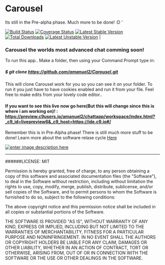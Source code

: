 # Carousel
Its still in the Pre-alpha phase. Much more to be done! :D
 '
  
  
  [![Build Status](https://secure.travis-ci.org/zendframework/zend-authentication.svg?branch=master)](https://secure.travis-ci.org/zendframework/zend-authentication) [![Coverage Status](https://coveralls.io/repos/zendframework/zend-authentication/badge.svg?branch=master)](https://coveralls.io/r/zendframework/zend-authentication?branch=master) [![Latest Stable Version](https://poser.pugx.org/zendframework/zend-authentication/v/stable)](https://packagist.org/packages/zendframework/zend-authentication) [![Total Downloads](https://poser.pugx.org/zendframework/zend-authentication/downloads)](https://packagist.org/packages/zendframework/zend-authentication) [![Latest Unstable Version](https://poser.pugx.org/zendframework/zend-authentication/v/unstable)](https://packagist.org/packages/zendframework/zend-authentication) |

### Carousel the worlds most advanced chat comming soon!

To run this app..
Make a folder, then using your Command Prompt type in:

##### $ git clone https://github.com/amanuel2/Carousel.git

This will clone Carousel work for you so you can see it on your folder. To run it you just
have to have cookies enabled and run it from your file. Feel free to make edits from your
lovely code editor..

#### If you want to see this live now go here(But this will change since this is where i am working on)! :  https://preview.c9users.io/amanuel2/chattapp/workspace/index.html?_c9_id=livepreview6&_c9_host=https://ide.c9.io#/ 

Remember this is in Pre-Alpha phase! There is still much more stuff to be done!
Learn more about the software relase cycle [Here][1]

[![enter image description here][2]][2]


  [2]: http://i.stack.imgur.com/A0y7D.png

  [1]: https://en.wikipedia.org/wiki/Software_release_life_cycle
-----------------------------------------------------------------------------------------------

######LICENSE: MIT

Permission is hereby granted, free of charge, to any person obtaining a copy of this software and associated documentation files (the "Software"), to deal in the Software without restriction, including without limitation the rights to use, copy, modify, merge, publish, distribute, sublicense, and/or sell copies of the Software, and to permit persons to whom the Software is furnished to do so, subject to the following conditions:

The above copyright notice and this permission notice shall be included in all copies or substantial portions of the Software.

THE SOFTWARE IS PROVIDED "AS IS", WITHOUT WARRANTY OF ANY KIND, EXPRESS OR IMPLIED, INCLUDING BUT NOT LIMITED TO THE WARRANTIES OF MERCHANTABILITY, FITNESS FOR A PARTICULAR PURPOSE AND NONINFRINGEMENT. IN NO EVENT SHALL THE AUTHORS OR COPYRIGHT HOLDERS BE LIABLE FOR ANY CLAIM, DAMAGES OR OTHER LIABILITY, WHETHER IN AN ACTION OF CONTRACT, TORT OR OTHERWISE, ARISING FROM, OUT OF OR IN CONNECTION WITH THE SOFTWARE OR THE USE OR OTHER DEALINGS IN THE SOFTWARE.
